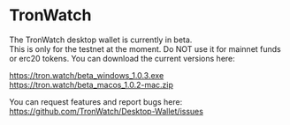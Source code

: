 # TronWatch  

The TronWatch desktop wallet is currently in beta.  
This is only for the testnet at the moment. Do NOT use it for mainnet funds or erc20 tokens. 
You can download the current versions here:

https://tron.watch/beta_windows_1.0.3.exe
https://tron.watch/beta_macos_1.0.2-mac.zip

You can request features and report bugs here: https://github.com/TronWatch/Desktop-Wallet/issues
